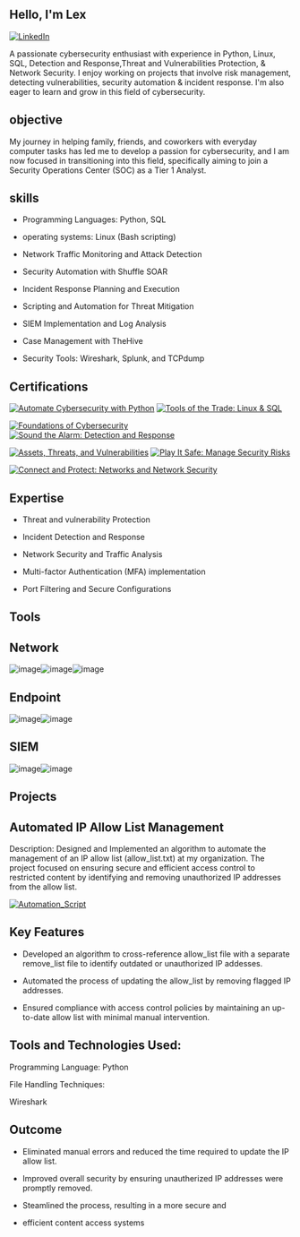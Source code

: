 ## Hello, I'm Lex

[![LinkedIn](https://camo.githubusercontent.com/8a8d88499e390d1e8fb5880ce2750e7a0c1ccfc6f52482ca1469cb8a3f771ce8/68747470733a2f2f696d672e736869656c64732e696f2f62616467652f2d4c696e6b6564496e2d3030373262313f267374796c653d666f722d7468652d6261646765266c6f676f3d6c696e6b6564696e266c6f676f436f6c6f723d7768697465)](https://www.linkedin.com/in/alex-dunbar-724469348)




A passionate cybersecurity enthusiast with experience in Python, Linux, SQL, Detection and Response,Threat and Vulnerabilities Protection, & Network Security. I enjoy working on projects that involve risk management, detecting vulnerabilities, security automation & incident response. I'm also eager to learn and grow in this field of cybersecurity.

## objective 
My journey in helping family, friends, and coworkers with everyday computer tasks has led me to develop a passion for cybersecurity, and I am now focused in transitioning into this field, specifically aiming to join a Security Operations Center (SOC) as a Tier 1 Analyst. 

## skills

- Programming Languages: Python, SQL             

- operating systems: Linux (Bash scripting)

- Network Traffic Monitoring and Attack Detection

- Security Automation with Shuffle SOAR

- Incident Response Planning and Execution

- Scripting and Automation for Threat Mitigation

- SIEM Implementation and Log Analysis

- Case Management with TheHive

- Security Tools: Wireshark, Splunk, and TCPdump
                                                
 

##  Certifications


[![Automate Cybersecurity with Python](https://img.shields.io/badge/-Automate%20Cybersecurity%20with%20Python-FF0000?style=for-the-badge&logo=Python&logoColor=white)](https://coursera.org/share/550e29f0a76a16f21adddb213c3f070b)
[![Tools of the Trade: Linux & SQL](https://img.shields.io/badge/-Tools%20of%20the%20Trade%3A%20Linux%20%26%20SQL-007ACC?style=for-the-badge&logo=Linux&logoColor=white)](https://coursera.org/share/ef69ff986edf5a29aaa5a463e9dc5b9e)

[![Foundations of Cybersecurity](https://img.shields.io/badge/-Foundations%20of%20Cybersecurity-4D4D4D?style=for-the-badge&logo=Cybersecurity&logoColor=white)](https://coursera.org/share/4ab30be9a0436ecdd4f892bd5af2f32f)
[![Sound the Alarm: Detection and Response](https://img.shields.io/badge/-Sound%20the%20Alarm%3A%20Detection%20and%20Response-064600?style=for-the-badge&logoColor=white)](https://coursera.org/share/1c1ad563ec316c5cca946679a9f129c1)

[![Assets, Threats, and Vulnerabilities](https://img.shields.io/badge/-Assets%2C%20Threats%2C%20and%20Vulnerabilities-000080?style=for-the-badge&logoColor=white)](https://coursera.org/share/40a104d9d65b8e6e49bf05b9c4aeb419)
[![Play It Safe: Manage Security Risks](https://img.shields.io/badge/-Play%20It%20Safe%3A%20Manage%20Security%20Risks-000000?style=for-the-badge&logo=Splunk&logoColor=white)](https://coursera.org/share/7d3483eddb86948ef2f3758654835015)

[![Connect and Protect: Networks and Network Security](https://img.shields.io/badge/-Connect%20and%20Protect%3A%20Networks%20and%20Network%20Security-005571?style=for-the-badge&logo=Elastic&logoColor=white)](https://coursera.org/share/5915fc00b13fae2e64b473c2a2e138f9)

 

## Expertise

- Threat and vulnerability Protection

- Incident Detection and Response

- Network Security and Traffic Analysis

- Multi-factor Authentication (MFA)
  implementation

- Port Filtering and Secure Configurations



## Tools

## Network



![image](https://github.com/user-attachments/assets/de7a015d-8dd7-4c74-9262-77d9ef9b6608)![image](https://github.com/user-attachments/assets/f0e09856-229b-406c-9c05-6f166d6afd04)![image](https://github.com/user-attachments/assets/3b97d368-76fd-4a0e-9473-01741e065279)

## Endpoint

![image](https://github.com/user-attachments/assets/4855a011-7324-4c33-bc82-fe168f178c8c)![image](https://github.com/user-attachments/assets/2e9ac4cb-f636-4822-aad0-d4675a5e2e5a)

## SIEM

![image](https://github.com/user-attachments/assets/308a46b2-cfb9-4fb9-b1d7-c2baf4727dfd)![image](https://github.com/user-attachments/assets/3a9e1e75-762e-4435-a6d1-146ac614b08e)





## Projects

## Automated IP Allow List Management

Description:
Designed and Implemented an algorithm to automate the
management of an IP allow list (allow_list.txt) at my
organization. The project focused on ensuring secure
and efficient access control to restricted content by
identifying and removing unauthorized IP addresses
from the allow list.

[![Automation_Script](https://img.shields.io/badge/-Automation_Script-00A4EF?style=for-the-badge&logo=Microsoft&logoColor=white)](https://raw.githubusercontent.com/lexmicheal/LexSecurity/refs/heads/main/Automation_script.py?token=GHSAT0AAAAAAC545VDXMAQHBW4LI34NXUISZ5DEBUA)


## Key Features

- Developed an algorithm to cross-reference allow_list file
  with a separate remove_list file to identify outdated or
  unauthorized IP addesses.

- Automated the process of updating the allow_list by removing 
  flagged IP addresses.

- Ensured compliance with access control policies by maintaining
  an up-to-date allow list with minimal manual intervention.


## Tools and Technologies Used:

 Programming Language: Python

 File Handling Techniques: 

 Wireshark
 
## Outcome

- Eliminated manual errors and reduced the time required to
  update the IP allow list.

- Improved overall security by ensuring unautherized IP 
  addresses were promptly removed.

- Steamlined the process, resulting in a more secure and
 
- efficient content access systems



